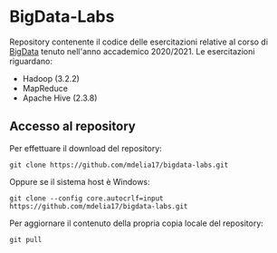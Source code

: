 # BigData-Labs

Repository contenente il codice delle esercitazioni relative al corso di [BigData](torlone.dia.uniroma3.it/bigdata/) tenuto nell'anno accademico 2020/2021. Le esercitazioni riguardano:
- Hadoop (3.2.2)
- MapReduce
- Apache Hive (2.3.8)

## Accesso al repository 

Per effettuare il download del repository:

    git clone https://github.com/mdelia17/bigdata-labs.git

Oppure se il sistema host è Windows:

    git clone --config core.autocrlf=input https://github.com/mdelia17/bigdata-labs.git 

Per aggiornare il contenuto della propria copia locale del repository: 

    git pull
